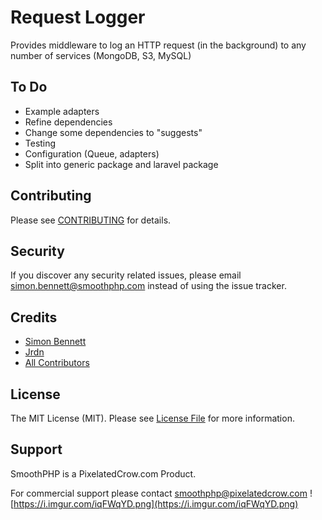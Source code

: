 # Request Logger

Provides middleware to log an HTTP request (in the background) to any number of services (MongoDB, S3, MySQL)

## To Do
- Example adapters
- Refine dependencies
- Change some dependencies to "suggests"
- Testing
- Configuration (Queue, adapters)
- Split into generic package and laravel package

## Contributing

Please see [CONTRIBUTING](CONTRIBUTING.md) for details.

## Security

If you discover any security related issues, please email simon.bennett@smoothphp.com instead of using the issue tracker.

## Credits

- [Simon Bennett](https://github.com/mrsimonbennett)
- [Jrdn][link-author]
- [All Contributors][link-contributors]

## License

The MIT License (MIT). Please see [License File](LICENSE.md) for more information.

[link-author]: https://github.com/jrdnrc
[link-contributors]: ../../contributors

## Support
SmoothPHP is a PixelatedCrow.com Product. 

For commercial support please contact smoothphp@pixelatedcrow.com
![https://i.imgur.com/iqFWqYD.png](https://i.imgur.com/iqFWqYD.png)
